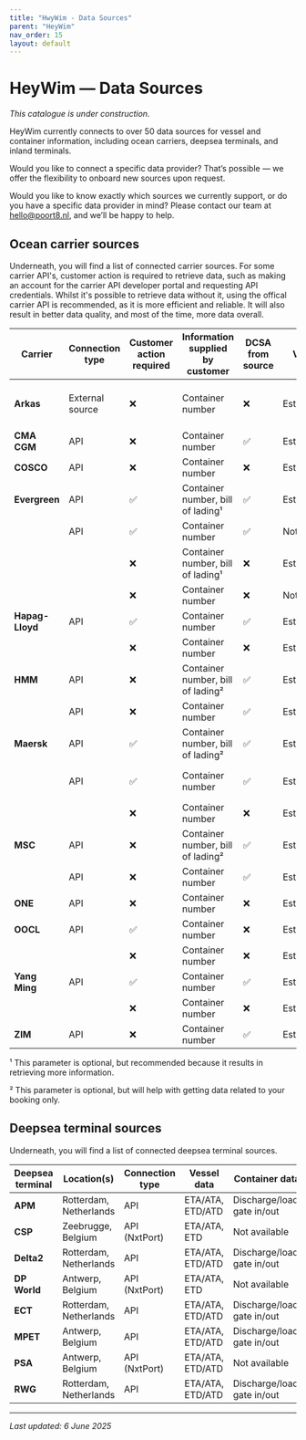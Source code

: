 ```yaml
---
title: "HwyWim - Data Sources"
parent: "HeyWim"
nav_order: 15
layout: default
---
```



# HeyWim — Data Sources
*This catalogue is under construction.*
 
HeyWim currently connects to over 50 data sources for vessel and container information, including ocean carriers, deepsea terminals, and inland terminals.

Would you like to connect a specific data provider? That’s possible — we offer the flexibility to onboard new sources upon request.

Would you like to know exactly which sources we currently support, or do you have a specific data provider in mind? Please contact our team at hello@poort8.nl, and we’ll be happy to help.

## Ocean carrier sources
Underneath, you will find a list of connected carrier sources. For some carrier API's, customer action is required to retrieve data, such as making an account for the carrier API developer portal and requesting API credentials. Whilst it's possible to retrieve data without it, using the offical carrier API is recommended, as it is more efficient and reliable. It will also result in better data quality, and most of the time, more data overall.

| Carrier         | Connection type | Customer action required | Information supplied by customer  | DCSA from source | Vessel data      | Container data   | Notes                               |
| --------------- | --------------- | ------------------------ | --------------------------------- | ---------------- | ---------------- | ---------------- | ----------------------------------- |
| **Arkas**       | External source | ❌                       | Container number                  | ❌               | Estimated/actual | Actual           | EDT available; No times, dates only |
| **CMA CGM**     | API             | ❌                       | Container number                  | ✅               | Estimated/actual | Estimated/actual |                                     |
| **COSCO**       | API             | ❌                       | Container number                  | ❌               | Estimated/actual | Actual           |                                     |
| **Evergreen**   | API             | ✅                       | Container number, bill of lading¹ | ✅               | Estimated/actual | Actual           |                                     |
|                 | API             | ✅                       | Container number                  | ✅               | Not available    | Actual           |                                     |
|                 |                 | ❌                       | Container number, bill of lading¹ | ❌               | Estimated        | Actual           | No times, dates only                |
|                 |                 | ❌                       | Container number                  | ❌               | Not available    | Actual           | No times, dates only                |
| **Hapag-Lloyd** | API             | ✅                       | Container number                  | ✅               | Estimated/actual | Estimated/actual |                                     |
|                 |                 | ❌                       | Container number                  | ❌               | Estimated/actual | Actual           |                                     |
| **HMM**         | API             | ❌                       | Container number, bill of lading² | ✅               | Estimated/actual | Estimated/actual |                                     |
|                 | API             | ❌                       | Container number                  | ✅               | Estimated/actual | Estimated/actual |                                     |
| **Maersk**      | API             | ✅                       | Container number, bill of lading² | ✅               | Estimated/actual | Actual           | Truck/rail ETA/ETD's available      |
|                 | API             | ✅                       | Container number                  | ✅               | Estimated/actual | Actual           | Truck/rail ETA/ETD's available      |
|                 |                 | ❌                       | Container number                  | ❌               | Estimated/actual | Actual           |                                     |
| **MSC**         | API             | ❌                       | Container number, bill of lading² | ✅               | Estimated/actual | Actual           |                                     |
|                 | API             | ❌                       | Container number                  | ✅               | Estimated/actual | Actual           |                                     |
| **ONE**         | API             | ❌                       | Container number                  | ❌               | Estimated/actual | Estimated/actual |                                     |
| **OOCL**        | API             | ✅                       | Container number                  | ❌               | Estimated/actual | Actual           |                                     |
|                 |                 | ❌                       | Container number                  | ❌               | Estimated/actual | Actual           |                                     |
| **Yang Ming**   | API             | ✅                       | Container number                  | ✅               | Estimated/actual | Actual           |                                     |
|                 |                 | ❌                       | Container number                  | ❌               | Estimated/actual | Actual           |                                     |
| **ZIM**         | API             | ❌                       | Container number                  | ✅               | Estimated/actual | Actual           |                                     |

¹ This parameter is optional, but recommended because it results in retrieving more information.

² This parameter is optional, but will help with getting data related to your booking only.


## Deepsea terminal sources
Underneath, you will find a list of connected deepsea terminal sources.

| Deepsea terminal | Location(s)            | Connection type | Vessel data       | Container data              | Cargo opening/closing |
| ---------------- | ---------------------- | --------------- | ----------------- | --------------------------- | --------------------- |
| **APM**          | Rotterdam, Netherlands | API             | ETA/ATA, ETD/ATD  | Discharge/load, gate in/out | Yes                   |
| **CSP**          | Zeebrugge, Belgium     | API (NxtPort)   | ETA/ATA, ETD      | Not available               | Opening only          |
| **Delta2**       | Rotterdam, Netherlands | API             | ETA/ATA, ETD/ATD  | Discharge/load, gate in/out | Yes                   |
| **DP World**     | Antwerp, Belgium       | API (NxtPort)   | ETA/ATA, ETD      | Not available               | Opening only          |
| **ECT**          | Rotterdam, Netherlands | API             | ETA/ATA, ETD/ATD  | Discharge/load, gate in/out | Yes                   |
| **MPET**         | Antwerp, Belgium       | API             | ETA/ATA, ETD/ATD  | Discharge/load, gate in/out | Yes                   |
| **PSA**          | Antwerp, Belgium       | API (NxtPort)   | ETA/ATA, ETD/ATD  | Not available               | Opening only          |
| **RWG**          | Rotterdam, Netherlands | API             | ETA/ATA, ETD/ATD  | Discharge/load, gate in/out | Yes                   |

---
*Last updated: 6 June 2025*